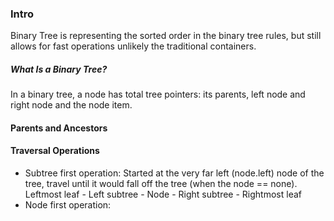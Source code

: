 ### Intro 
Binary Tree is representing the sorted order in the binary tree rules, but still allows for fast operations unlikely the traditional containers. 


##### What Is a Binary Tree? 


In a binary tree, a node has total tree pointers: its parents, left node and right node and the node item. 


#### Parents and Ancestors


#### Traversal Operations 
- Subtree first operation: Started at the very far left (node.left) node of the tree, travel until it would fall off the tree (when the node == none).
  Leftmost leaf - Left subtree - Node - Right subtree - Rightmost leaf 
- Node first operation: 